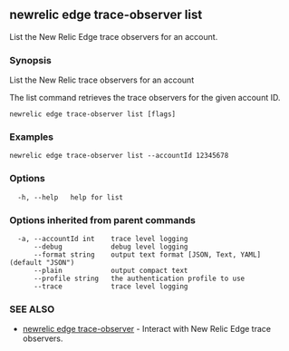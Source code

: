 ## newrelic edge trace-observer list

List the New Relic Edge trace observers for an account.

### Synopsis

List the New Relic trace observers for an account

The list command retrieves the trace observers for the given account ID.


```
newrelic edge trace-observer list [flags]
```

### Examples

```
newrelic edge trace-observer list --accountId 12345678
```

### Options

```
  -h, --help   help for list
```

### Options inherited from parent commands

```
  -a, --accountId int    trace level logging
      --debug            debug level logging
      --format string    output text format [JSON, Text, YAML] (default "JSON")
      --plain            output compact text
      --profile string   the authentication profile to use
      --trace            trace level logging
```

### SEE ALSO

* [newrelic edge trace-observer](newrelic_edge_trace-observer.md)	 - Interact with New Relic Edge trace observers.

